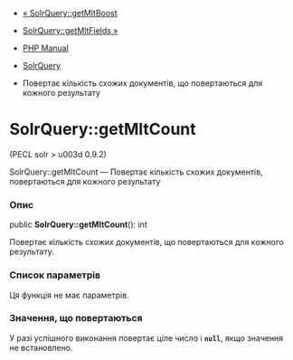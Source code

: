 - [« SolrQuery::getMltBoost](solrquery.getmltboost.md)
- [SolrQuery::getMltFields »](solrquery.getmltfields.md)

- [PHP Manual](index.md)
- [SolrQuery](class.solrquery.md)
- Повертає кількість схожих документів, що повертаються для кожного
результату

# SolrQuery::getMltCount

(PECL solr \> u003d 0.9.2)

SolrQuery::getMltCount — Повертає кількість схожих документів,
повертаються для кожного результату

### Опис

public **SolrQuery::getMltCount**(): int

Повертає кількість схожих документів, що повертаються для кожного
результату.

### Список параметрів

Ця функція не має параметрів.

### Значення, що повертаються

У разі успішного виконання повертає ціле число і **`null`**, якщо
значення не встановлено.
